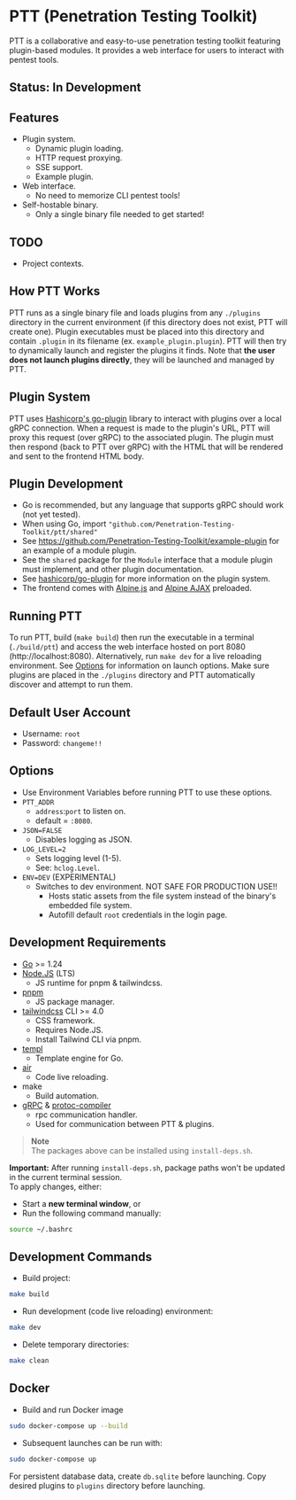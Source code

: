 # PTT (Penetration Testing Toolkit)

PTT is a collaborative and easy-to-use penetration testing toolkit featuring
plugin-based modules. It provides a web interface for users to interact with
pentest tools.

## Status: In Development

## Features

- Plugin system.
  - Dynamic plugin loading.
  - HTTP request proxying.
  - SSE support.
  - Example plugin.
- Web interface.
  - No need to memorize CLI pentest tools!
- Self-hostable binary.
  - Only a single binary file needed to get started!

## TODO

- Project contexts.

## How PTT Works

PTT runs as a single binary file and loads plugins from any `./plugins`
directory in the current environment (if this directory does not exist, PTT will
create one). Plugin executables must be placed into this directory and contain
`.plugin` in its filename (ex. `example_plugin.plugin`). PTT will then try to
dynamically launch and register the plugins it finds. Note that **the user does
not launch plugins directly**, they will be launched and managed by PTT.

## Plugin System

PTT uses [Hashicorp's go-plugin](https://github.com/hashicorp/go-plugin) library
to interact with plugins over a local gRPC connection. When a request is made to
the plugin's URL, PTT will proxy this request (over gRPC) to the associated
plugin. The plugin must then respond (back to PTT over gRPC) with the HTML that
will be rendered and sent to the frontend HTML body.

## Plugin Development

- Go is recommended, but any language that supports gRPC should work (not yet
  tested).
- When using Go, import `"github.com/Penetration-Testing-Toolkit/ptt/shared"`
- See https://github.com/Penetration-Testing-Toolkit/example-plugin for an example of a module plugin.
- See the `shared` package for the `Module` interface that a module plugin must
  implement, and other plugin documentation.
- See [hashicorp/go-plugin](https://github.com/hashicorp/go-plugin) for more
  information on the plugin system.
- The frontend comes with [Alpine.js](https://alpinejs.dev/) and
  [Alpine AJAX](https://alpine-ajax.js.org/) preloaded.

## Running PTT

To run PTT, build (`make build`) then run the executable in a terminal
(`./build/ptt`) and access the web interface hosted on port 8080
(http://localhost:8080). Alternatively, run `make dev` for a live reloading
environment. See [Options](#options) for information on launch options. Make
sure plugins are placed in the `./plugins` directory and PTT automatically
discover and attempt to run them.

## Default User Account

- Username: `root`
- Password: `changeme!!`

## Options

- Use Environment Variables before running PTT to use these options.
- `PTT_ADDR`
  - `address`:`port` to listen on.
  - default = `:8080`.
- `JSON=FALSE`
  - Disables logging as JSON.
- `LOG_LEVEL=2`
  - Sets logging level (1-5).
  - See: `hclog.Level`.
- `ENV=DEV` (EXPERIMENTAL)
  - Switches to dev environment. NOT SAFE FOR PRODUCTION USE!!
    - Hosts static assets from the file system instead of the binary's embedded
      file system.
    - Autofill default `root` credentials in the login page.

## Development Requirements

- [Go](https://go.dev/) >= 1.24
- [Node.JS](https://nodejs.org/en) (LTS)
  - JS runtime for pnpm & tailwindcss.
- [pnpm](https://pnpm.io/)
  - JS package manager.
- [tailwindcss](https://tailwindcss.com/) CLI >= 4.0
  - CSS framework.
  - Requires Node.JS.
  - Install Tailwind CLI via pnpm.
- [templ](https://github.com/a-h/templ)
  - Template engine for Go.
- [air](https://github.com/air-verse/air)
  - Code live reloading.
- make
  - Build automation.
- [gRPC](https://grpc.io/) &
  [protoc-compiler](https://protobuf.dev/installation/)
  - rpc communication handler.
  - Used for communication between PTT & plugins.

> **Note**  
> The packages above can be installed using `install-deps.sh`.

**Important:** After running `install-deps.sh`, package paths won't be updated in the current terminal session.  
To apply changes, either:

- Start a **new terminal window**, or
- Run the following command manually:

```bash
source ~/.bashrc
```


## Development Commands

- Build project:

```bash
make build
```

- Run development (code live reloading) environment:

```bash
make dev
```

- Delete temporary directories:

```bash
make clean
```

## Docker
- Build and run Docker image
```bash
sudo docker-compose up --build
```
- Subsequent launches can be run with:
```bash
sudo docker-compose up
```

For persistent database data, create `db.sqlite` before launching.
Copy desired plugins to `plugins` directory before launching.
